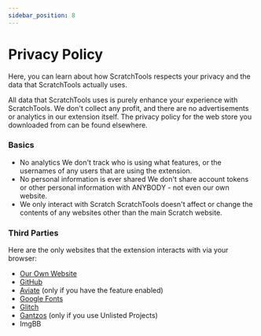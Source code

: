 ```yaml
---
sidebar_position: 8
---
```

# Privacy Policy
Here, you can learn about how ScratchTools respects your privacy and the data that ScratchTools actually uses.

All data that ScratchTools uses is purely enhance your experience with ScratchTools. We don't collect any profit, and there are no advertisements or analytics in our extension itself. The privacy policy for the web store you downloaded from can be found elsewhere.

### Basics
- No analytics
We don't track who is using what features, or the usernames of any users that are using the extension.
- No personal information is ever shared
We don't share account tokens or other personal information with ANYBODY - not even our own website.
- We only interact with Scratch
ScratchTools doesn't affect or change the contents of any websites other than the main Scratch website.

### Third Parties
Here are the only websites that the extension interacts with via your browser:
- [Our Own Website](https://scratchtools.app)
- [GitHub](https://github.com)
- [Aviate](https://aviateapp.eu.org) (only if you have the feature enabled)
- [Google Fonts](https://fonts.google.com)
- [Glitch](https://glitch.com)
- [Gantzos](https://gantzos.com) (only if you use Unlisted Projects)
- ImgBB